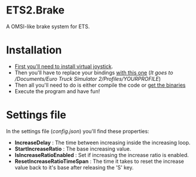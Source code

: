 # ETS2.Brake
A OMSI-like brake system for ETS.

# Installation
* [First you'll need to install virtual joystick](http://vjoystick.sourceforge.net/site/index.php/download-a-install/download).
* Then you'll have to replace your bindings [with this one](https://github.com/redbaty/ETS2.Brake/blob/master/controls.sii) (_It goes to /Documents/Euro Truck Simulator 2/Profiles/YOURPROFILE_)
* Then all you'll need to do is either compile the code or [get the binaries](https://github.com/redbaty/ETS2.Brake/releases/latest)
* Execute the program and have fun!

# Settings file
In the settings file (_config.json_) you'll find these properties:

* **IncreaseDelay** : The time between increasing inside the increasing loop.
* **StartIncreaseRatio** : The base increasing value.
* **IsIncreaseRatioEnabled** : Set if increasing the increase ratio is enabled.
* **ResetIncreaseRatioTimeSpan** : The time it takes to reset the increase value back to it's base after releasing the 'S' key.
